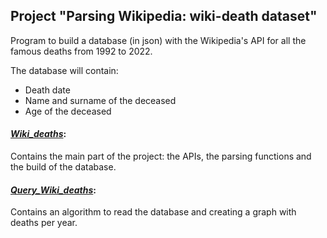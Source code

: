 ## Project "Parsing Wikipedia: wiki-death dataset"
Program to build a database (in json) with the Wikipedia's API for all the famous deaths from 1992 to 2022.

The database will contain:
- Death date
- Name and surname of the deceased
- Age of the deceased

#### [*Wiki_deaths*](Wiki_deaths.py):
Contains the main part of the project: the APIs, the parsing functions and the build of the database.

#### [*Query_Wiki_deaths*](Query_Wiki_deaths.py):
Contains an algorithm to read the database and creating a graph with deaths per year.

